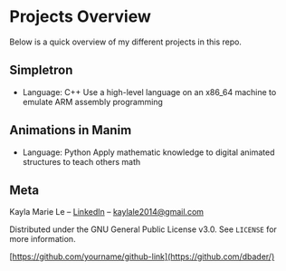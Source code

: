 # Projects Overview
Below is a quick overview of my different projects in this repo.

## Simpletron
* Language: C++
Use a high-level language on an x86_64 machine to emulate ARM assembly programming

## Animations in Manim
* Language: Python
Apply mathematic knowledge to digital animated structures to teach others math

## Meta

Kayla Marie Le – [LinkedIn](https://www.linkedin.com/in/kaylamle/) – kaylale2014@gmail.com

Distributed under the GNU General Public License v3.0. See ``LICENSE`` for more information.

[https://github.com/yourname/github-link](https://github.com/dbader/)

